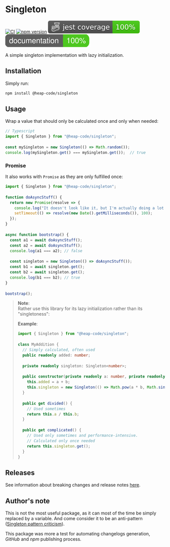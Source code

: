 # Singleton

[![CI](https://github.com/heap-code/singleton/actions/workflows/ci.yml/badge.svg?branch=master)](https://github.com/heap-code/singleton/actions/workflows/ci.yml)
[![npm version](https://img.shields.io/npm/v/@heap-code/singleton)](https://www.npmjs.com/package/@heap-code/singleton)
![Code coverage](.badges/code/coverage.svg)
![Comment coverage](.badges/comment/coverage.svg)

A simple singleton implementation with lazy initialization.

## Installation

Simply run:

```bash
npm install @heap-code/singleton
```

## Usage

Wrap a value that should only be calculated once and only when needed:

```typescript
// Typescript
import { Singleton } from "@heap-code/singleton";

const mySingleton = new Singleton(() => Math.random());
console.log(mySingleton.get() === mySingleton.get());  // true
```

### Promise

It also works with `Promise` as they are only fulfilled once:

```typescript
import { Singleton } from "@heap-code/singleton";

function doAsyncStuff() {
  return new Promise(resolve => {
    console.log("It doesn't look like it, but I'm actually doing a lot of things.");
    setTimeout(() => resolve(new Date().getMilliseconds()), 100);
  });
}

async function bootstrap() {
  const a1 = await doAsyncStuff();
  const a2 = await doAsyncStuff();
  console.log(a1 === a2); // false

  const singleton = new Singleton(() => doAsyncStuff());
  const b1 = await singleton.get();
  const b2 = await singleton.get();
  console.log(b1 === b2); // true
}

bootstrap();
```

> **Note**:  
> Rather use this library for its lazy initialization rather than its "singletoness":
>
> **Example**:
>
> ```typescript
> import { Singleton } from "@heap-code/singleton";
> 
> class MyAddition {
>   // Simply calculated, often used
>   public readonly added: number;
> 
>   private readonly singleton: Singleton<number>;
> 
>   public constructor(private readonly a: number, private readonly b: number) {
>     this.added = a + b;
>     this.singleton = new Singleton(() => Math.pow(a * b, Math.sin(a) * Math.cos(b)));
>   }
> 
>   public get divided() {
>     // Used sometimes
>     return this.a / this.b;
>   }
> 
>   public get complicated() {
>     // Used only sometimes and performance-intensive.
>     // Calculated only once needed
>     return this.singleton.get();
>   }
> }
> ```

## Releases

See information about breaking changes and release notes [here](https://github.com/heap-code/singleton/blob/HEAD/CHANGELOG.md).

## Author's note

This is not the most useful package, as it can most of the time be simply replaced by a variable.
And come consider it to be an anti-pattern ([Singleton pattern criticism](https://en.wikipedia.org/wiki/Singleton_pattern#Criticism)).

This package was more a test for automating changelogs generation, _GitHub_ and _npm_ publishing process.
